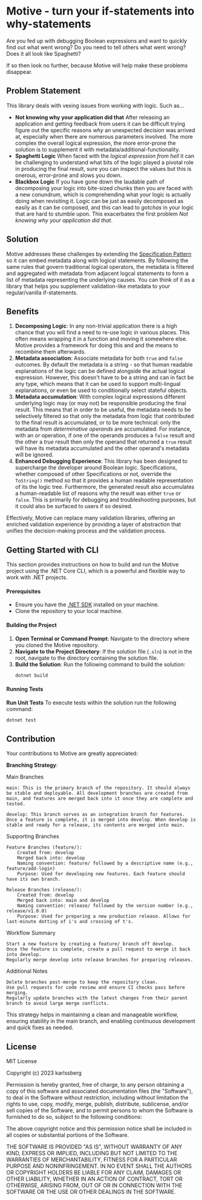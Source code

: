 # Motive - turn your if-statements into why-statements

Are you fed up with debugging Boolean expressions and want to quickly find out what went wrong? Do you need to tell others what went wrong? Does it all look like Spaghetti?

If so then look no further, because Motive will help make these problems disappear.

## Problem Statement

This library deals with vexing issues from working with logic. Such as...

- **Not knowing why your application did that** After releasing an application and getting feedback from users it can be difficult trying figure out the specific reasons _why_ an unexpected decision was arrived at, especially when there are numerous parameters involved.  The more complex the overall logical expression, the more error-prone the solution is to supplement it with metadata/additional-functionality.
- **Spaghetti Logic**  When faced with the _logical expression from hell_ it can be challenging to understand what bits of the logic played a pivotal role in producing the final result, sure you can inspect the values but this is onerous, error-prone and slows you down.
- **Blackbox Logic** If you have gone down the laudable path of decomposing your logic into bite-sized chunks then you are faced with a new conundrum, which is comprehending what your logic is actually doing when revisiting it.  Logic can be just as easily decomposed as easily as it can be composed, and this can lead to _gotchas_ in your logic that are hard to stumble upon.  This exacerbates the first problem _Not knowing why your application did that_.

## Solution

Motive addresses these challenges by extending the [Specification Pattern](https://en.wikipedia.org/wiki/Specification_pattern) so it can embed metadata along with logical statements.  By following the same rules that govern traditional logical operators, the metadata is filtered and aggregated with metadata from adjacent logcal statements to form a list of metadata representing the underlying causes.  You can think of it as a library that helps you supplement validation-like metadata to your regular/vanilla if-statements.

## Benefits

1. **Decomposing Logic**: In any non-trivial application there is a high chance that you will find a need to re-use logic in various places.  This often means wrapping it in a function and moving it somewhere else.  Motive provides a framework for doing this and and the means to recombine them afterwards.
2. **Metadata association**: Associate metadata for both `true` and `false` outcomes.  By default the metadata is a string - so that human readable explanations of the logic can be defined alongside the actual logical expression.  However, this doesn't have to be a string and can in fact be any type, which means that it can be used to support multi-lingual explanations, or even be used to conditionally select stateful objects.
3. **Metadata accumulation**: With complex logical expressions different underlying logic may (or may not) be responsible producing the final result.  This means that in order to be useful, the metadata needs to be selectively filtered so that only the metadata from logic that contributed to the final result is accumulated, or to be more technical: only the metadata from _determinative operands_ are accumulated.  For instance, with an _or_ operation, if one of the operands produces a `false` result and the other a _true_ result then only the operand that returned a `true` result will have its metadata accumulated and the other operand's metadata will be ignored.
4. **Enhanced Debugging Experience**: This library has been designed to supercharge the developer around Boolean logic.  Specifications, whether composed of other Specifications or not, override the `ToString()` method so that it provides a human readable representation of its the logic tree.  Furthermore, the generated result also accumulates a human-readable list of reasons why the result was either `true` or `false`.  This is primarily for debugging and troubleshooting purposes, but it could also be surfaced to users if so desired.

Effectively, Motive can replace many validation libraries, offering an enriched validation experience by providing a layer of abstraction that unifies the decision-making process and the validation process.

## Getting Started with CLI

This section provides instructions on how to build and run the Motive project using the .NET Core CLI, which is a powerful and flexible way to work with .NET projects.

#### Prerequisites

- Ensure you have the [.NET SDK](https://dotnet.microsoft.com/download) installed on your machine.
- Clone the repository to your local machine.

#### Building the Project

1. **Open Terminal or Command Prompt**: Navigate to the directory where you cloned the Motive repository.
2. **Navigate to the Project Directory**: If the solution file (`.sln`) is not in the root, navigate to the directory containing the solution file.
3. **Build the Solution**: Run the following command to build the solution:
   ```bash
   dotnet build
   ```

#### Running Tests

**Run Unit Tests** To execute tests within the solution run the following command:
```bash
dotnet test
```

## Contribution

Your contributions to Motive are greatly appreciated:

**Branching Strategy**:

Main Branches

    main: This is the primary branch of the repository. It should always be stable and deployable. All development branches are created from main, and features are merged back into it once they are complete and tested.

    develop: This branch serves as an integration branch for features. Once a feature is complete, it is merged into develop. When develop is stable and ready for a release, its contents are merged into main.

Supporting Branches

    Feature Branches (feature/):
        Created from: develop
        Merged back into: develop
        Naming convention: feature/ followed by a descriptive name (e.g., feature/add-login)
        Purpose: Used for developing new features. Each feature should have its own branch.

    Release Branches (release/):
        Created from: develop
        Merged back into: main and develop
        Naming convention: release/ followed by the version number (e.g., release/v1.0.0)
        Purpose: Used for preparing a new production release. Allows for last-minute dotting of i's and crossing of t's.

Workflow Summary

    Start a new feature by creating a feature/ branch off develop.
    Once the feature is complete, create a pull request to merge it back into develop.
    Regularly merge develop into release branches for preparing releases.

Additional Notes

    Delete branches post-merge to keep the repository clean.
    Use pull requests for code review and ensure CI checks pass before merging.
    Regularly update branches with the latest changes from their parent branch to avoid large merge conflicts.

This strategy helps in maintaining a clean and manageable workflow, ensuring stability in the main branch, and enabling continuous development and quick fixes as needed.

## License

MIT License

Copyright (c) 2023 karlssberg

Permission is hereby granted, free of charge, to any person obtaining a copy
of this software and associated documentation files (the "Software"), to deal
in the Software without restriction, including without limitation the rights
to use, copy, modify, merge, publish, distribute, sublicense, and/or sell
copies of the Software, and to permit persons to whom the Software is
furnished to do so, subject to the following conditions:

The above copyright notice and this permission notice shall be included in all
copies or substantial portions of the Software.

THE SOFTWARE IS PROVIDED "AS IS", WITHOUT WARRANTY OF ANY KIND, EXPRESS OR
IMPLIED, INCLUDING BUT NOT LIMITED TO THE WARRANTIES OF MERCHANTABILITY,
FITNESS FOR A PARTICULAR PURPOSE AND NONINFRINGEMENT. IN NO EVENT SHALL THE
AUTHORS OR COPYRIGHT HOLDERS BE LIABLE FOR ANY CLAIM, DAMAGES OR OTHER
LIABILITY, WHETHER IN AN ACTION OF CONTRACT, TORT OR OTHERWISE, ARISING FROM,
OUT OF OR IN CONNECTION WITH THE SOFTWARE OR THE USE OR OTHER DEALINGS IN THE
SOFTWARE.
